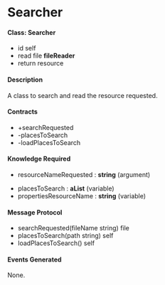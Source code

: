 # Searcher

#### Class: Searcher
* id self
* read file __fileReader__
* return resource

#### Description
A class to search and read the resource requested.

#### Contracts
- +searchRequested
- -placesToSearch
- -loadPlacesToSearch

#### Knowledge Required
* resourceNameRequested : __string__ (argument)
<!-- * resource : __object__ (variable) -->
* placesToSearch : __aList__ (variable)
* propertiesResourceName : __string__ (variable)

#### Message Protocol
* searchRequested(fileName string) file
* placesToSearch(path string) self
* loadPlacesToSearch() self

#### Events Generated
None.


<!-- #### Class: EngineParser
* read file <- __Searcher__
* validate file
* parse file
* return html

#### Class: Catalogue
* get html resource <- __EngineParser__
* order htmls
* return html -->
